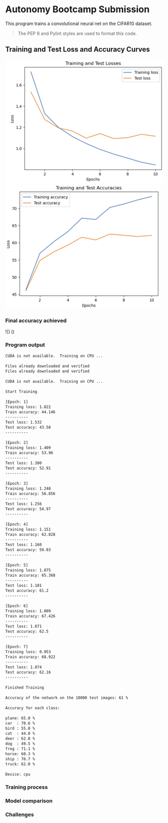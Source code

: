 # Autonomy Bootcamp Submission

This program trains a convolutional neural net on the CIFAR10 dataset.
> The PEP 8 and Pylint styles are used to format this code.

## Training and Test Loss and Accuracy Curves

<img src="loss_curves.PNG" width="500"> <img src="accuracy_curves.PNG" width="487">

### Final accuracy achieved
![] ()

### Program output
```
CUDA is not available.  Training on CPU ...

Files already downloaded and verified
Files already downloaded and verified

CUDA is not available.  Training on CPU ...

Start Training

[Epoch: 1]
Training loss: 1.822
Train accuracy: 44.146
----------
Test loss: 1.532
Test accuracy: 43.58
----------

[Epoch: 2]
Training loss: 1.409
Train accuracy: 53.96
----------
Test loss: 1.300
Test accuracy: 52.91
----------

[Epoch: 3]
Training loss: 1.248
Train accuracy: 56.856
----------
Test loss: 1.256
Test accuracy: 54.97
----------

[Epoch: 4]
Training loss: 1.151
Train accuracy: 62.828
----------
Test loss: 1.160
Test accuracy: 59.03
----------

[Epoch: 5]
Training loss: 1.075
Train accuracy: 65.368
----------
Test loss: 1.101
Test accuracy: 61.2
----------

[Epoch: 6]
Training loss: 1.009
Train accuracy: 67.426
----------
Test loss: 1.071
Test accuracy: 62.5
----------

[Epoch: 7]
Training loss: 0.953
Train accuracy: 68.922
----------
Test loss: 1.074
Test accuracy: 62.16
----------

Finished Training

Accuracy of the network on the 10000 test images: 61 %

Accuracy for each class:

plane: 65.0 %
car  : 70.6 %
bird : 55.0 %
cat  : 44.0 %
deer : 62.0 %
dog  : 49.5 %
frog : 71.1 %
horse: 60.3 %
ship : 76.7 %
truck: 62.0 %

Device: cpu
```

### Training process


### Model comparison

### Challenges
